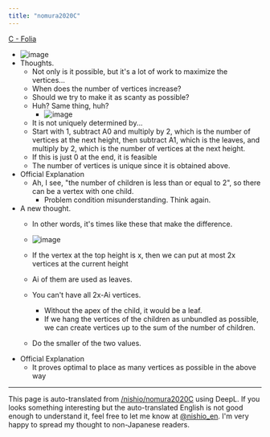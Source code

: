 ```yaml
---
title: "nomura2020C"
---
```


[C - Folia](https://atcoder.jp/contests/nomura2020/tasks/nomura2020_c)
- ![image](https://gyazo.com/7f80f1a1ef30beceaa1abc2ff094f93c/thumb/1000)
- Thoughts.
    - Not only is it possible, but it's a lot of work to maximize the vertices...
    - When does the number of vertices increase?
    - Should we try to make it as scanty as possible?
    - Huh? Same thing, huh?
        - ![image](https://gyazo.com/0c74cabd6084255d9b2a3449d48767c6/thumb/1000)
    - It is not uniquely determined by...
    - Start with 1, subtract A0 and multiply by 2, which is the number of vertices at the next height, then subtract A1, which is the leaves, and multiply by 2, which is the number of vertices at the next height.
    - If this is just 0 at the end, it is feasible
    - The number of vertices is unique since it is obtained above.
- Official Explanation
    - Ah, I see, "the number of children is less than or equal to 2", so there can be a vertex with one child.
        - Problem condition misunderstanding. Think again.
- A new thought.
    - In other words, it's times like these that make the difference.
    - ![image](https://gyazo.com/ba00c9de4d2861b76f5a1520806c4abe/thumb/1000)

    - If the vertex at the top height is x, then we can put at most 2x vertices at the current height
    - Ai of them are used as leaves.
    - You can't have all 2x-Ai vertices.
        - Without the apex of the child, it would be a leaf.
        - If we hang the vertices of the children as unbundled as possible, we can create vertices up to the sum of the number of children.
    - Do the smaller of the two values.
- Official Explanation
    - It proves optimal to place as many vertices as possible in the above way


---
This page is auto-translated from [/nishio/nomura2020C](https://scrapbox.io/nishio/nomura2020C) using DeepL. If you looks something interesting but the auto-translated English is not good enough to understand it, feel free to let me know at [@nishio_en](https://twitter.com/nishio_en). I'm very happy to spread my thought to non-Japanese readers.